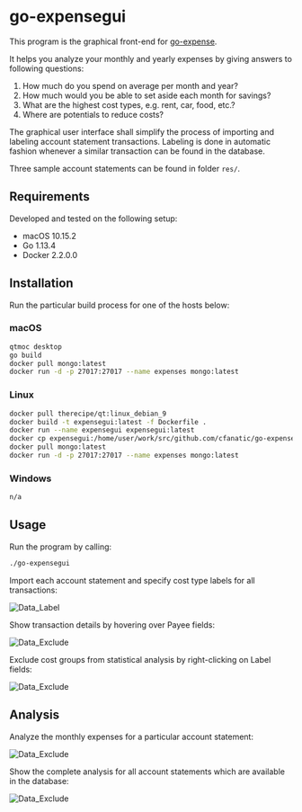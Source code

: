 # go-expensegui

This program is the graphical front-end for [go-expense](https://github.com/cfanatic/go-expense).

It helps you analyze your monthly and yearly expenses by giving answers to following questions:

1. How much do you spend on average per month and year?
2. How much would you be able to set aside each month for savings?
3. What are the highest cost types, e.g. rent, car, food, etc.?
4. Where are potentials to reduce costs?

The graphical user interface shall simplify the process of importing and labeling account statement transactions.
Labeling is done in automatic fashion whenever a similar transaction can be found in the database.

Three sample account statements can be found in folder `res/`.

## Requirements

Developed and tested on the following setup:

- macOS 10.15.2
- Go 1.13.4
- Docker 2.2.0.0

## Installation

Run the particular build process for one of the hosts below:

### macOS

```bash
qtmoc desktop
go build
docker pull mongo:latest
docker run -d -p 27017:27017 --name expenses mongo:latest
```

### Linux

```bash
docker pull therecipe/qt:linux_debian_9
docker build -t expensegui:latest -f Dockerfile .
docker run --name expensegui expensegui:latest
docker cp expensegui:/home/user/work/src/github.com/cfanatic/go-expensegui/deploy/linux/go-expensegui .
docker pull mongo:latest
docker run -d -p 27017:27017 --name expenses mongo:latest
```

### Windows

```bash
n/a
```

## Usage

Run the program by calling:

```bash
./go-expensegui
```

Import each account statement and specify cost type labels for all transactions:

![Data_Label](https://raw.githubusercontent.com/cfanatic/go-expensegui/master/res/go-expensegui-1.png)

Show transaction details by hovering over Payee fields:

![Data_Exclude](https://raw.githubusercontent.com/cfanatic/go-expensegui/master/res/go-expensegui-3.png)

Exclude cost groups from statistical analysis by right-clicking on Label fields:

![Data_Exclude](https://raw.githubusercontent.com/cfanatic/go-expensegui/master/res/go-expensegui-2.png)

## Analysis

Analyze the monthly expenses for a particular account statement:

![Data_Exclude](https://raw.githubusercontent.com/cfanatic/go-expensegui/master/res/go-expensegui-4.png)

Show the complete analysis for all account statements which are available in the database:

![Data_Exclude](https://raw.githubusercontent.com/cfanatic/go-expensegui/master/res/go-expensegui-5.png)
